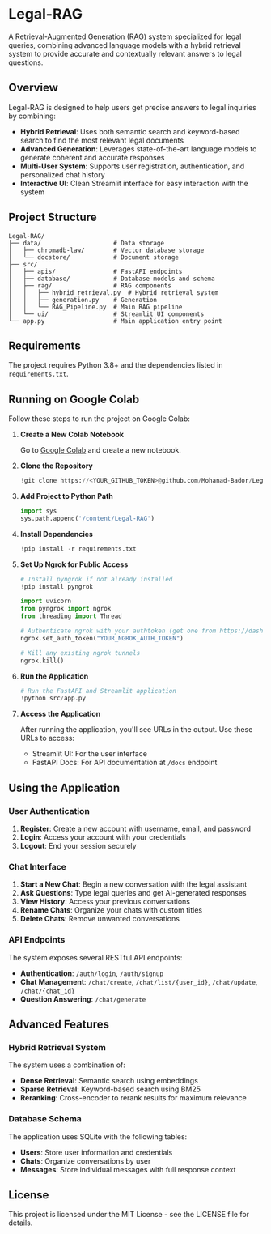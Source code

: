 # Legal-RAG

A Retrieval-Augmented Generation (RAG) system specialized for legal queries, combining advanced language models with a hybrid retrieval system to provide accurate and contextually relevant answers to legal questions.

## Overview

Legal-RAG is designed to help users get precise answers to legal inquiries by combining:

- **Hybrid Retrieval**: Uses both semantic search and keyword-based search to find the most relevant legal documents
- **Advanced Generation**: Leverages state-of-the-art language models to generate coherent and accurate responses
- **Multi-User System**: Supports user registration, authentication, and personalized chat history
- **Interactive UI**: Clean Streamlit interface for easy interaction with the system

## Project Structure

```
Legal-RAG/
├── data/                    # Data storage
│   ├── chromadb-law/        # Vector database storage
│   └── docstore/            # Document storage
├── src/
│   ├── apis/                # FastAPI endpoints
│   ├── database/            # Database models and schema
│   ├── rag/                 # RAG components
│   │   ├── hybrid_retrieval.py  # Hybrid retrieval system
│   │   ├── generation.py    # Generation 
│   │   └── RAG_Pipeline.py  # Main RAG pipeline
│   └── ui/                  # Streamlit UI components
└── app.py                   # Main application entry point
```

## Requirements

The project requires Python 3.8+ and the dependencies listed in `requirements.txt`.

## Running on Google Colab

Follow these steps to run the project on Google Colab:

1. **Create a New Colab Notebook**

   Go to [Google Colab](https://colab.research.google.com/) and create a new notebook.

2. **Clone the Repository**

   ```python
   !git clone https://<YOUR_GITHUB_TOKEN>@github.com/Mohanad-Bador/Legal-RAG.git
   ```

3. **Add Project to Python Path**

   ```python
   import sys
   sys.path.append('/content/Legal-RAG')
   ```

4. **Install Dependencies**

   ```python
   !pip install -r requirements.txt
   ```


5. **Set Up Ngrok for Public Access**

   ```python
   # Install pyngrok if not already installed
   !pip install pyngrok
   
   import uvicorn
   from pyngrok import ngrok
   from threading import Thread

   # Authenticate ngrok with your authtoken (get one from https://dashboard.ngrok.com)
   ngrok.set_auth_token("YOUR_NGROK_AUTH_TOKEN")
   
   # Kill any existing ngrok tunnels
   ngrok.kill()
   ```

6. **Run the Application**

   ```python
   # Run the FastAPI and Streamlit application
   !python src/app.py
   ```

7. **Access the Application**

   After running the application, you'll see URLs in the output. Use these URLs to access:
   - Streamlit UI: For the user interface
   - FastAPI Docs: For API documentation at `/docs` endpoint

## Using the Application

### User Authentication

1. **Register**: Create a new account with username, email, and password
2. **Login**: Access your account with your credentials
3. **Logout**: End your session securely

### Chat Interface

1. **Start a New Chat**: Begin a new conversation with the legal assistant
2. **Ask Questions**: Type legal queries and get AI-generated responses
3. **View History**: Access your previous conversations
4. **Rename Chats**: Organize your chats with custom titles
5. **Delete Chats**: Remove unwanted conversations

### API Endpoints

The system exposes several RESTful API endpoints:

- **Authentication**: `/auth/login`, `/auth/signup`
- **Chat Management**: `/chat/create`, `/chat/list/{user_id}`, `/chat/update`, `/chat/{chat_id}`
- **Question Answering**: `/chat/generate`

## Advanced Features

### Hybrid Retrieval System

The system uses a combination of:
- **Dense Retrieval**: Semantic search using embeddings
- **Sparse Retrieval**: Keyword-based search using BM25
- **Reranking**: Cross-encoder to rerank results for maximum relevance

### Database Schema

The application uses SQLite with the following tables:
- **Users**: Store user information and credentials
- **Chats**: Organize conversations by user
- **Messages**: Store individual messages with full response context


## License

This project is licensed under the MIT License - see the LICENSE file for details.